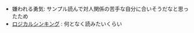 - 嫌われる勇気: サンプル読んで対人関係の苦手な自分に合いそうだなと思ったため
- [ロジカルシンキング](https://www.amazon.co.jp/%E3%83%AD%E3%82%B8%E3%82%AB%E3%83%AB%E3%83%BB%E3%82%B7%E3%83%B3%E3%82%AD%E3%83%B3%E3%82%B0-Best-solution-%E7%85%A7%E5%B1%8B-%E8%8F%AF%E5%AD%90/dp/4492531122) : 何となく読みたいくらい
